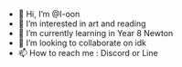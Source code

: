 - 👋 Hi, I’m @I-oon
- 👀 I’m interested in art and reading
- 🌱 I’m currently learning in Year 8 Newton
- 💞️ I’m looking to collaborate on idk
- 📫 How to reach me : Discord or Line

<!---
I-oon/I-oon is a ✨ special ✨ repository because its `README.md` (this file) appears on your GitHub profile.
You can click the Preview link to take a look at your changes.
--->
